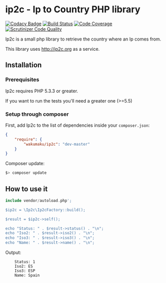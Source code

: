 # ip2c - Ip to Country PHP library

[![Codacy Badge](https://api.codacy.com/project/badge/Grade/f3b79520d6a24dcd991fc294e45aff87)](https://www.codacy.com/app/wakumaku/ip2c?utm_source=github.com&utm_medium=referral&utm_content=wakumaku/ip2c&utm_campaign=badger)
[![Build Status](https://scrutinizer-ci.com/g/wakumaku/ip2c/badges/build.png?b=master)](https://scrutinizer-ci.com/g/wakumaku/ip2c/build-status/master)
[![Code Coverage](https://scrutinizer-ci.com/g/wakumaku/ip2c/badges/coverage.png?b=master)](https://scrutinizer-ci.com/g/wakumaku/ip2c/?branch=master)
[![Scrutinizer Code Quality](https://scrutinizer-ci.com/g/wakumaku/ip2c/badges/quality-score.png?b=master)](https://scrutinizer-ci.com/g/wakumaku/ip2c/?branch=master)

Ip2c is a small php library to retrieve the country where an Ip comes from.

This library uses http://ip2c.org as a service.

## Installation

### Prerequisites

Ip2c requires PHP 5.3.3 or greater.

If you want to run the tests you'll need a greater one (>=5.5)

### Setup through composer

First, add Ip2c to the list of dependencies inside your `composer.json`:

```json
{
    "require": {
        "wakumaku/ip2c": "dev-master"
    }
}
```

Composer update:

```bash
$> composer update
```

## How to use it

```php
include vendor/autoload.php';

$ip2c = \Ip2c\Ip2cFactory::build();

$result = $ip2c->self();

echo "Status: " . $result->status() . "\n";
echo "Iso2: " . $result->iso2() . "\n";
echo "Iso3: " . $result->iso3() . "\n";
echo "Name: " . $result->name() . "\n";

```

Output:

```
    Status: 1
    Iso2: ES
    Iso3: ESP
    Name: Spain
```